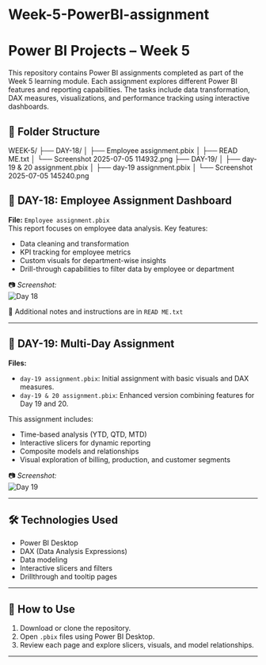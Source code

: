 # Week-5-PowerBI-assignment
# Power BI Projects – Week 5

This repository contains Power BI assignments completed as part of the Week 5 learning module. Each assignment explores different Power BI features and reporting capabilities. The tasks include data transformation, DAX measures, visualizations, and performance tracking using interactive dashboards.

## 📁 Folder Structure
WEEK-5/
├── DAY-18/
│ ├── Employee assignment.pbix
│ ├── READ ME.txt
│ └── Screenshot 2025-07-05 114932.png
├── DAY-19/
│ ├── day-19 & 20 assignment.pbix
│ ├── day-19 assignment.pbix
│ └── Screenshot 2025-07-05 145240.png

## 📅 DAY-18: Employee Assignment Dashboard

**File:** `Employee assignment.pbix`  
This report focuses on employee data analysis. Key features:

- Data cleaning and transformation
- KPI tracking for employee metrics
- Custom visuals for department-wise insights
- Drill-through capabilities to filter data by employee or department

📷 *Screenshot:*  
![Day 18](DAY-18/Screenshot%202025-07-05%20114932.png)

📝 Additional notes and instructions are in `READ ME.txt`

---

## 📅 DAY-19: Multi-Day Assignment

**Files:**
- `day-19 assignment.pbix`: Initial assignment with basic visuals and DAX measures.
- `day-19 & 20 assignment.pbix`: Enhanced version combining features for Day 19 and 20.

This assignment includes:
- Time-based analysis (YTD, QTD, MTD)
- Interactive slicers for dynamic reporting
- Composite models and relationships
- Visual exploration of billing, production, and customer segments

📷 *Screenshot:*  
![Day 19](DAY-19/Screenshot%202025-07-05%20145240.png)

---

## 🛠️ Technologies Used

- Power BI Desktop
- DAX (Data Analysis Expressions)
- Data modeling
- Interactive slicers and filters
- Drillthrough and tooltip pages

---

## 📌 How to Use

1. Download or clone the repository.
2. Open `.pbix` files using Power BI Desktop.
3. Review each page and explore slicers, visuals, and model relationships.

---



